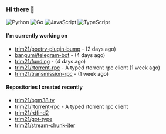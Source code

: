 ### Hi there 👋

![Python](https://img.shields.io/badge/python-3670A0?style=for-the-badge&logo=python&logoColor=ffdd54)
![Go](https://img.shields.io/badge/go-%2300ADD8.svg?style=for-the-badge&logo=go&logoColor=white)
![JavaScript](https://img.shields.io/badge/javascript-%23323330.svg?style=for-the-badge&logo=javascript&logoColor=%23F7DF1E)
![TypeScript](https://img.shields.io/badge/typescript-%23007ACC.svg?style=for-the-badge&logo=typescript&logoColor=white)

#### I'm currently working on

- [trim21/poetry-plugin-bump](https://github.com/trim21/poetry-plugin-bump) -  (2 days ago)
- [bangumi/telegram-bot](https://github.com/bangumi/telegram-bot) -  (4 days ago)
- [trim21/funding](https://github.com/trim21/funding) -  (4 days ago)
- [trim21/rtorrent-rpc](https://github.com/trim21/rtorrent-rpc) - A typed rtorrent rpc client (1 week ago)
- [trim21/transmission-rpc](https://github.com/trim21/transmission-rpc) -  (1 week ago)

#### Repositories I created recently

- [trim21/bgm38.tv](https://github.com/trim21/bgm38.tv)
- [trim21/rtorrent-rpc](https://github.com/trim21/rtorrent-rpc) - A typed rtorrent rpc client
- [trim21/rdfind2](https://github.com/trim21/rdfind2)
- [trim21/got-type](https://github.com/trim21/got-type)
- [trim21/stream-chunk-iter](https://github.com/trim21/stream-chunk-iter)
